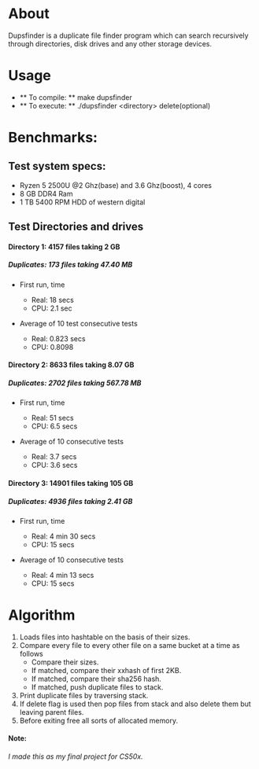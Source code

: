 # About
Dupsfinder is a duplicate file finder program which can search recursively through directories, disk drives and any other storage devices.

# Usage
- ** To compile: ** make dupsfinder
- ** To execute: ** ./dupsfinder \<directory> delete(optional)

# Benchmarks:
## Test system specs:
- Ryzen 5 2500U @2 Ghz(base) and 3.6 Ghz(boost), 4 cores
- 8 GB DDR4 Ram
- 1 TB 5400 RPM HDD of western digital

## Test Directories and drives

#### Directory 1: 4157 files taking 2 GB
##### Duplicates: 173 files taking 47.40 MB

* First run, time
  - Real: 18 secs
  - CPU: 2.1 sec

* Average of 10 test consecutive tests
  - Real: 0.823 secs
  - CPU: 0.8098 

#### Directory 2: 8633 files taking 8.07 GB
##### Duplicates: 2702 files taking 567.78 MB

* First run, time
  - Real: 51 secs
  - CPU: 6.5 secs

* Average of 10 consecutive tests
  - Real: 3.7 secs
  - CPU: 3.6 secs

#### Directory 3: 14901 files taking 105 GB
##### Duplicates: 4936 files taking 2.41 GB

* First run, time
  - Real: 4 min 30 secs
  - CPU: 15 secs

* Average of 10 consecutive tests
  - Real: 4 min 13 secs
  - CPU: 15 secs

# Algorithm
1. Loads files into hashtable on the basis of their sizes.
2. Compare every file to every other file on a same bucket at a time as follows
   - Compare their sizes.
   - If matched, compare their xxhash of first 2KB.
   - If matched, compare their sha256 hash.
   - If matched, push duplicate files to stack.
3. Print duplicate files by traversing stack.
4. If delete flag is used then pop files from stack and also delete them but leaving parent files.
5. Before exiting free all sorts of allocated memory.

#### Note:
###### I made this as my final project for CS50x.
